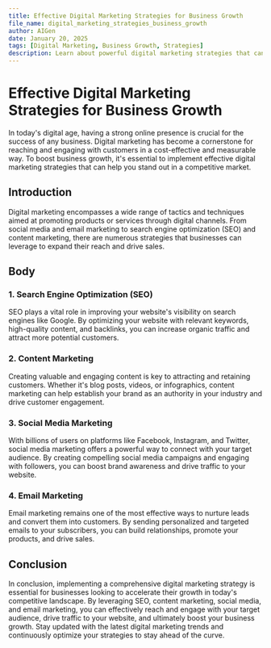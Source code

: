 ```yaml
---
title: Effective Digital Marketing Strategies for Business Growth
file_name: digital_marketing_strategies_business_growth
author: AIGen
date: January 20, 2025
tags: [Digital Marketing, Business Growth, Strategies]
description: Learn about powerful digital marketing strategies that can help accelerate your business growth.
---
```


# Effective Digital Marketing Strategies for Business Growth

In today's digital age, having a strong online presence is crucial for the success of any business. Digital marketing has become a cornerstone for reaching and engaging with customers in a cost-effective and measurable way. To boost business growth, it's essential to implement effective digital marketing strategies that can help you stand out in a competitive market.

## Introduction

Digital marketing encompasses a wide range of tactics and techniques aimed at promoting products or services through digital channels. From social media and email marketing to search engine optimization (SEO) and content marketing, there are numerous strategies that businesses can leverage to expand their reach and drive sales.

## Body

### 1. Search Engine Optimization (SEO)
SEO plays a vital role in improving your website's visibility on search engines like Google. By optimizing your website with relevant keywords, high-quality content, and backlinks, you can increase organic traffic and attract more potential customers.

### 2. Content Marketing
Creating valuable and engaging content is key to attracting and retaining customers. Whether it's blog posts, videos, or infographics, content marketing can help establish your brand as an authority in your industry and drive customer engagement.

### 3. Social Media Marketing
With billions of users on platforms like Facebook, Instagram, and Twitter, social media marketing offers a powerful way to connect with your target audience. By creating compelling social media campaigns and engaging with followers, you can boost brand awareness and drive traffic to your website.

### 4. Email Marketing
Email marketing remains one of the most effective ways to nurture leads and convert them into customers. By sending personalized and targeted emails to your subscribers, you can build relationships, promote your products, and drive sales.

## Conclusion

In conclusion, implementing a comprehensive digital marketing strategy is essential for businesses looking to accelerate their growth in today's competitive landscape. By leveraging SEO, content marketing, social media, and email marketing, you can effectively reach and engage with your target audience, drive traffic to your website, and ultimately boost your business growth. Stay updated with the latest digital marketing trends and continuously optimize your strategies to stay ahead of the curve.